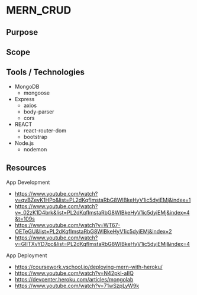 # MERN_CRUD

## Purpose

## Scope

## Tools / Technologies
+ MongoDB
    - mongoose
+ Express
    - axios
    - body-parser
    - cors 
+ REACT
    - react-router-dom
    - bootstrap
+ Node.js
    - nodemon

## Resources

App Development
+ https://www.youtube.com/watch?v=qvBZevK1HPo&list=PL2dKqfImstaRbG8WIBkeHyV1ic5dyiEMj&index=1
+ https://www.youtube.com/watch?v=_02zK1D4brk&list=PL2dKqfImstaRbG8WIBkeHyV1ic5dyiEMj&index=4&t=109s
+ https://www.youtube.com/watch?v=WT67-OETeGU&list=PL2dKqfImstaRbG8WIBkeHyV1ic5dyiEMj&index=2
+ https://www.youtube.com/watch?v=GIITXvYD7pc&list=PL2dKqfImstaRbG8WIBkeHyV1ic5dyiEMj&index=4

App Deployment
+ https://coursework.vschool.io/deploying-mern-with-heroku/
+ https://www.youtube.com/watch?v=N42pkl-aIIQ
+ https://devcenter.heroku.com/articles/mongolab
+ https://www.youtube.com/watch?v=71wSzpLyW9k